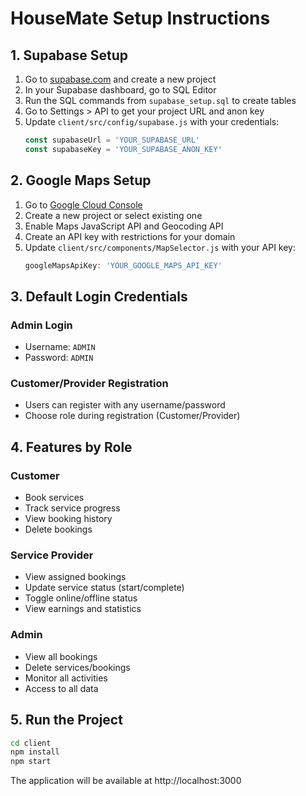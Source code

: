 # HouseMate Setup Instructions

## 1. Supabase Setup

1. Go to [supabase.com](https://supabase.com) and create a new project
2. In your Supabase dashboard, go to SQL Editor
3. Run the SQL commands from `supabase_setup.sql` to create tables
4. Go to Settings > API to get your project URL and anon key
5. Update `client/src/config/supabase.js` with your credentials:
   ```javascript
   const supabaseUrl = 'YOUR_SUPABASE_URL'
   const supabaseKey = 'YOUR_SUPABASE_ANON_KEY'
   ```

## 2. Google Maps Setup

1. Go to [Google Cloud Console](https://console.cloud.google.com)
2. Create a new project or select existing one
3. Enable Maps JavaScript API and Geocoding API
4. Create an API key with restrictions for your domain
5. Update `client/src/components/MapSelector.js` with your API key:
   ```javascript
   googleMapsApiKey: 'YOUR_GOOGLE_MAPS_API_KEY'
   ```

## 3. Default Login Credentials

### Admin Login
- Username: `ADMIN`
- Password: `ADMIN`

### Customer/Provider Registration
- Users can register with any username/password
- Choose role during registration (Customer/Provider)

## 4. Features by Role

### Customer
- Book services
- Track service progress
- View booking history
- Delete bookings

### Service Provider
- View assigned bookings
- Update service status (start/complete)
- Toggle online/offline status
- View earnings and statistics

### Admin
- View all bookings
- Delete services/bookings
- Monitor all activities
- Access to all data

## 5. Run the Project

```bash
cd client
npm install
npm start
```

The application will be available at http://localhost:3000